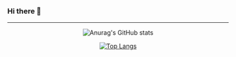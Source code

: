 ### Hi there 👋

<div align=center>
<hr>

![Anurag's GitHub stats](https://github-readme-stats.vercel.app/api?username=hobosi&show_icons=true&theme=radical)

[![Top Langs](https://github-readme-stats.vercel.app/api/top-langs/?username=hobosi&layout=compact&theme=radical)](https://github.com/anuraghazra/github-readme-stats)

</div>
<!--
[![Hits](https://hits.seeyoufarm.com/api/count/incr/badge.svg?url=https%3A%2F%2Fgithub.com%2Fhobosi&count_bg=%238AE3DD&title_bg=%235D6C60&icon=&icon_color=%232F2727&title=hits&edge_flat=false)](https://hits.seeyoufarm.com)

**hobosi/hobosi** is a ✨ _special_ ✨ repository because its `README.md` (this file) appears on your GitHub profile.

Here are some ideas to get you started:

- 🔭 I’m currently working on ...
- 🌱 I’m currently learning ...
- 👯 I’m looking to collaborate on ...
- 🤔 I’m looking for help with ...
- 💬 Ask me about ...
- 📫 How to reach me: ...
- 😄 Pronouns: ...
- ⚡ Fun fact: ...
-->
﻿
